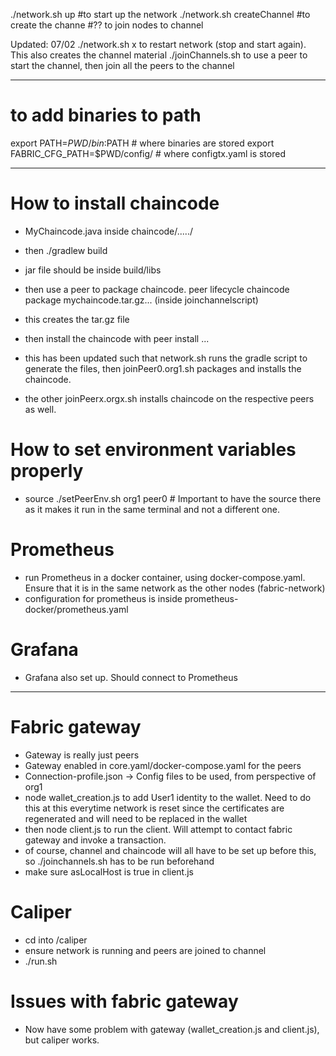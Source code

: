 ./network.sh up  #to start up the network
./network.sh createChannel #to create the channe
#?? to join nodes to channel

Updated: 07/02
./network.sh x to restart network (stop and start again). This also creates the channel material
./joinChannels.sh to use a peer to start the channel, then join all the peers to the channel


------------------------------------
# to add binaries to path
export PATH=${PWD}/bin:$PATH # where binaries are stored
export FABRIC_CFG_PATH=$PWD/config/ # where configtx.yaml is stored

-----------------------------------


# How to install chaincode
- MyChaincode.java inside chaincode/...../
- then ./gradlew build
- jar file should be inside build/libs
- then use a peer to package chaincode. peer lifecycle chaincode package mychaincode.tar.gz... (inside joinchannelscript)
- this creates the tar.gz file
- then install the chaincode with peer install ...

- this has been updated such that network.sh runs the gradle script to generate the files, then joinPeer0.org1.sh packages and installs the chaincode.
- the other joinPeerx.orgx.sh installs chaincode on the respective peers as well. 


# How to set environment variables properly
- source ./setPeerEnv.sh org1 peer0 # Important to have the source there as it makes it run in the same terminal and not a different one.


# Prometheus
- run Prometheus in a docker container, using docker-compose.yaml. Ensure that it is in the same network as the other nodes (fabric-network)
- configuration for prometheus is inside prometheus-docker/prometheus.yaml


# Grafana 
- Grafana also set up. Should connect to Prometheus



-----------------------------------------------

# Fabric gateway
- Gateway is really just peers
- Gateway enabled in core.yaml/docker-compose.yaml for the peers
- Connection-profile.json -> Config files to be used, from perspective of org1
- node wallet_creation.js to add User1 identity to the wallet. Need to do this at this everytime network is reset since
  the certificates are regenerated and will need to be replaced in the wallet
- then node client.js to run the client. Will attempt to contact fabric gateway and invoke a transaction.
- of course, channel and chaincode will all have to be set up before this, so ./joinchannels.sh has to be run beforehand
- make sure asLocalHost is true in client.js



# Caliper
- cd into /caliper
- ensure network is running and peers are joined to channel
- ./run.sh

# Issues with fabric gateway
- Now have some problem with gateway (wallet_creation.js and client.js), but caliper works.











